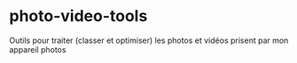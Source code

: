 photo-video-tools
=================

Outils pour traiter (classer et optimiser) les photos et vidéos prisent par mon appareil photos
